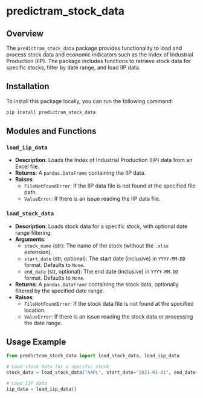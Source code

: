 # predictram_stock_data

## Overview

The `predictram_stock_data` package provides functionality to load and process stock data and economic indicators such as the Index of Industrial Production (IIP). The package includes functions to retrieve stock data for specific stocks, filter by date range, and load IIP data.

## Installation

To install this package locally, you can run the following command:

```cmd
pip install predictram_stock_data

```

## Modules and Functions

### `load_iip_data`

- **Description**: Loads the Index of Industrial Production (IIP) data from an Excel file.
- **Returns**: A `pandas.DataFrame` containing the IIP data.
- **Raises**:
  - `FileNotFoundError`: If the IIP data file is not found at the specified file path.
  - `ValueError`: If there is an issue reading the IIP data file.

### `load_stock_data`

- **Description**: Loads stock data for a specific stock, with optional date range filtering.
- **Arguments**:
  - `stock_name` (str): The name of the stock (without the `.xlsx` extension).
  - `start_date` (str, optional): The start date (inclusive) in `YYYY-MM-DD` format. Defaults to `None`.
  - `end_date` (str, optional): The end date (inclusive) in `YYYY-MM-DD` format. Defaults to `None`.
- **Returns**: A `pandas.DataFrame` containing the stock data, optionally filtered by the specified date range.
- **Raises**:
  - `FileNotFoundError`: If the stock data file is not found at the specified location.
  - `ValueError`: If there is an issue reading the stock data or processing the date range.

## Usage Example

```python
from predictram_stock_data import load_stock_data, load_iip_data

# Load stock data for a specific stock
stock_data = load_stock_data("AAPL", start_date="2021-01-01", end_date="2021-12-31")

# Load IIP data
iip_data = load_iip_data()
```
